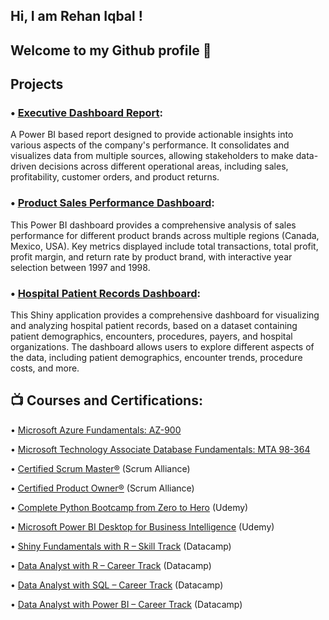 ## Hi, I am Rehan Iqbal ! 

## Welcome to my Github profile 👋


## Projects


### • [Executive Dashboard Report](https://github.com/Rehaniqbal19/Executive-Detailed-Report/tree/main): 
A Power BI based report designed to provide actionable insights into various aspects of the company's performance. It consolidates and visualizes data from multiple sources, allowing stakeholders to make data-driven decisions across different operational areas, including sales, profitability, customer orders, and product returns.



### • [Product Sales Performance Dashboard](https://github.com/Rehaniqbal19/Product-Market-Analysis/blob/main/README.md): 
This Power BI dashboard provides a comprehensive analysis of sales performance for different product brands across multiple regions (Canada, Mexico, USA). Key metrics displayed include total transactions, total profit, profit margin, and return rate by product brand, with interactive year selection between 1997 and 1998.



### • [Hospital Patient Records Dashboard](https://github.com/Rehaniqbal19/Hospital-Patient-Dashboard/blob/main/README.md): 
This Shiny application provides a comprehensive dashboard for visualizing and analyzing hospital patient records, based on a dataset containing patient demographics, encounters, procedures, payers, and hospital organizations. The dashboard allows users to explore different aspects of the data, including patient demographics, encounter trends, procedure costs, and more.


## 📺 Courses and Certifications:

• [Microsoft Azure Fundamentals: AZ-900](https://learn.microsoft.com/en-us/users/rehaniqbal-8477/credentials/fc859fb86644273f?ref=https%3A%2F%2Fwww.linkedin.com%2F)

• [Microsoft Technology Associate Database Fundamentals: MTA 98-364](https://www.credly.com/badges/ff540ba4-d580-47e5-b770-5242ccd79bdd/linked_in_profile)

• [Certified Scrum Master®](https://bcert.me/bc/html/show-badge.html?b=qlojbvml) (Scrum Alliance)

• [Certified Product Owner®](https://bcert.me/bc/html/show-badge.html?b=cruevcah) (Scrum Alliance)

• [Complete Python Bootcamp from Zero to Hero](https://www.udemy.com/certificate/UC-84afd0be-d9b2-466a-b121-7d52b75be547/) (Udemy)

• [Microsoft Power BI Desktop for Business Intelligence](https://www.udemy.com/certificate/UC-72240b8d-be3e-453e-a5df-7c46e2761377/) (Udemy)

• [Shiny Fundamentals with R – Skill Track](https://www.datacamp.com/completed/statement-of-accomplishment/track/bf0f327492bb1dcc2f27f34689aa274841044794) (Datacamp)

• [Data Analyst with R – Career Track](https://www.datacamp.com/completed/statement-of-accomplishment/track/90f80672befdfe9e741fc65c3342a4e9a9cc2967) (Datacamp)

• [Data Analyst with SQL – Career Track](https://www.datacamp.com/completed/statement-of-accomplishment/track/8be7768f8612799814bd76c2109fda4bfc1a0f5e) (Datacamp)

• [Data Analyst with Power BI – Career Track](https://www.datacamp.com/completed/statement-of-accomplishment/track/c4046a13a1c3c3c73b5daf5d7c2fbc3c92c9cc6e) (Datacamp)


<!--
**Rehaniqbal19/Rehaniqbal19** is a ✨ _special_ ✨ repository because its `README.md` (this file) appears on your GitHub profile.

Here are some ideas to get you started:

- 🔭 I’m currently working on ...
- 🌱 I’m currently learning ...
- 👯 I’m looking to collaborate on ...
- 🤔 I’m looking for help with ...
- 💬 Ask me about ...
- 📫 How to reach me: ...
- 😄 Pronouns: ...
- ⚡ Fun fact: ...
-->
